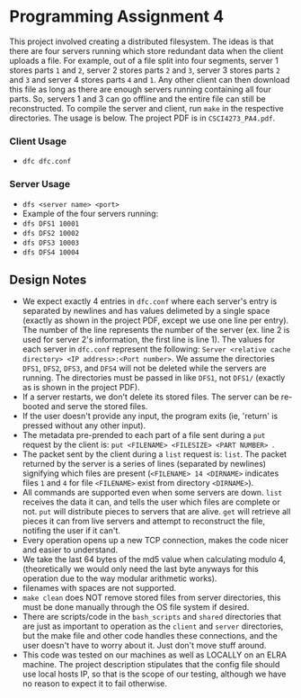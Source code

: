# Programming Assignment 4

This project involved creating a distributed filesystem. The ideas is that there are four servers running which store redundant data when the client uploads a file. For example, out of a file split into four segments, server 1 stores parts `1` and `2`, server 2 stores parts `2` and `3`, server 3 stores parts `2` and `3` and server 4 stores parts `4` and `1`. Any other client can then download this file as long as there are enough servers running containing all four parts. So, servers 1 and 3 can go offline and the entire file can still be reconstructed. To compile the server and client, run `make` in the respective directories. The usage is below. The project PDF is in `CSCI4273_PA4.pdf`.

### Client Usage
* `dfc dfc.conf`

### Server Usage
* `dfs <server name> <port>`
* Example of the four servers running:
* `dfs DFS1 10001`
* `dfs DFS2 10002`
* `dfs DFS3 10003`
* `dfs DFS4 10004`

## Design Notes
 * We expect exactly 4 entries in `dfc.conf` where each server's entry is separated by newlines and has values delimeted by a single space (exactly as shown in the project PDF, except we use one line per entry). The number of the line represents the number of the server (ex. line 2 is used for server 2's information, the first line is line 1). The values for each server in `dfc.conf` represent the following: `Server <relative cache directory> <IP address>:<Port number>`. We assume the directories `DFS1`, `DFS2`, `DFS3`, and `DFS4` will not be deleted while the servers are running. The directories must be passed in like `DFS1`, not `DFS1/` (exactly as is shown in the project PDF).
 * If a server restarts, we don't delete its stored files. The server can be re-booted and serve the stored files.
 * If the user doesn't provide any input, the program exits (ie, 'return' is pressed without any other input).
 * The metadata pre-prended to each part of a file sent during a `put` request by the client is: `put <FILENAME> <FILESIZE> <PART NUMBER> `.
 * The packet sent by the client during a `list` request is: `list`. The packet returned by the server is a series of lines (separated by newlines) signifying which files are present (`<FILENAME> 14 <DIRNAME>` indicates files `1` and `4` for file `<FILENAME>` exist from directory `<DIRNAME>`).
 * All commands are supported even when some servers are down. `list` receives the data it can, and tells the user which files are complete or not. `put` will distribute pieces to servers that are alive. `get` will retrieve all pieces it can from live servers and attempt to reconstruct the file, notifing the user if it can't.
 * Every operation opens up a new TCP connection, makes the code nicer and easier to understand.
 * We take the last 64 bytes of the md5 value when calculating modulo 4, (theoretically we would only need the last byte anyways for this operation due to the way modular arithmetic works).
 * filenames with spaces are not supported.
 * `make clean` does NOT remove stored files from server directories, this must be done manually through the OS file system if desired.
 * There are scripts/code in the `bash_scripts` and `shared` directories that are just as important to operation as the `client` and `server` directories, but the make file and other code handles these connections, and the user doesn't have to worry about it. Just don't move stuff around.
 * This code was tested on our machines as well as LOCALLY on an ELRA machine. The project description stipulates that the config file should use local hosts IP, so that is the scope of our testing, although we have no reason to expect it to fail otherwise.
